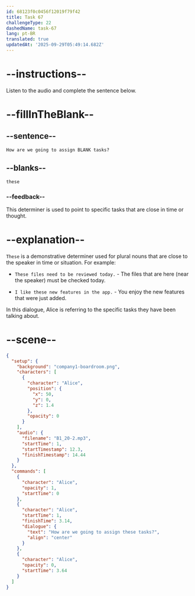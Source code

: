 ```yaml
---
id: 68123f0c0456f12019f79f42
title: Task 67
challengeType: 22
dashedName: task-67
lang: pt-BR
translated: true
updatedAt: '2025-09-29T05:49:14.682Z'
---
```


<!-- (Audio) Alice: How are we going to assign these tasks? -->

# --instructions--

Listen to the audio and complete the sentence below.

# --fillInTheBlank--

## --sentence--

`How are we going to assign BLANK tasks?`

## --blanks--

`these`

### --feedback--

This determiner is used to point to specific tasks that are close in time or thought.

# --explanation--

`These` is a demonstrative determiner used for plural nouns that are close to the speaker in time or situation. For example:

- `These files need to be reviewed today.` - The files that are here (near the speaker) must be checked today.

- `I like these new features in the app.` - You enjoy the new features that were just added.

In this dialogue, Alice is referring to the specific tasks they have been talking about.

# --scene--

```json
{
  "setup": {
    "background": "company1-boardroom.png",
    "characters": [
      {
        "character": "Alice",
        "position": {
          "x": 50,
          "y": 0,
          "z": 1.4
        },
        "opacity": 0
      }
    ],
    "audio": {
      "filename": "B1_20-2.mp3",
      "startTime": 1,
      "startTimestamp": 12.3,
      "finishTimestamp": 14.44
    }
  },
  "commands": [
    {
      "character": "Alice",
      "opacity": 1,
      "startTime": 0
    },
    {
      "character": "Alice",
      "startTime": 1,
      "finishTime": 3.14,
      "dialogue": {
        "text": "How are we going to assign these tasks?",
        "align": "center"
      }
    },
    {
      "character": "Alice",
      "opacity": 0,
      "startTime": 3.64
    }
  ]
}
```
